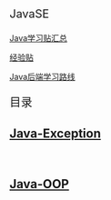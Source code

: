 <p style="font-size:20px;">JavaSE</p>

<a href ="https://articles.zsxq.com/id_si36sws1qkcp.html" target="_blank">Java学习贴汇总</a>

<a href="https://articles.zsxq.com/id_2otv2pmkw1tl.html" target="_blank">经验贴</a><br>

<a href ="https://articles.zsxq.com/id_xjmxvw9st7fz.html" target="_blank">Java后端学习路线</a>

<p style="font-size:20px;">目录</p>

<h2><a href="{% post_url tech/javase/2023-11-14-java-exception %}"> Java-Exception</a></h2>
<br>
<h2><a href="{% post_url tech/javase/2023-11-16-java-oop %}"> Java-OOP</a></h2>